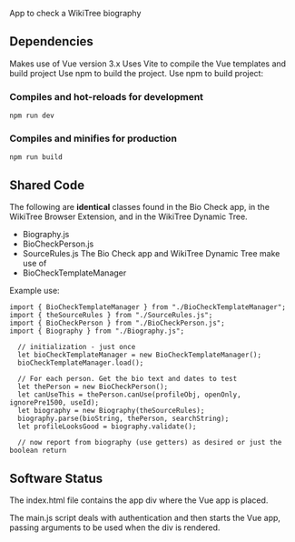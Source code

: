 App to check a WikiTree biography

## Dependencies
Makes use of Vue version 3.x
Uses Vite to compile the Vue templates and build project
Use npm to build the project.
Use npm to build project:

### Compiles and hot-reloads for development
```
npm run dev
```

### Compiles and minifies for production
```
npm run build
```

## Shared Code
The following are **identical** classes found in the Bio Check app, in the
WikiTree Browser Extension, and in the WikiTree Dynamic Tree.
* Biography.js
* BioCheckPerson.js
* SourceRules.js
The Bio Check app and WikiTree Dynamic Tree make use of
* BioCheckTemplateManager

Example use:
```
import { BioCheckTemplateManager } from "./BioCheckTemplateManager";
import { theSourceRules } from "./SourceRules.js";
import { BioCheckPerson } from "./BioCheckPerson.js";
import { Biography } from "./Biography.js";

  // initialization - just once
  let bioCheckTemplateManager = new BioCheckTemplateManager();
  bioCheckTemplateManager.load();

  // For each person. Get the bio text and dates to test
  let thePerson = new BioCheckPerson();
  let canUseThis = thePerson.canUse(profileObj, openOnly, ignorePre1500, useId);
  let biography = new Biography(theSourceRules);
  biography.parse(bioString, thePerson, searchString);
  let profileLooksGood = biography.validate();

  // now report from biography (use getters) as desired or just the boolean return 
```

## Software Status
The index.html file contains the app div where the Vue app is placed.

The main.js script deals with authentication and then starts the Vue app,
passing arguments to be used when the div is rendered.
